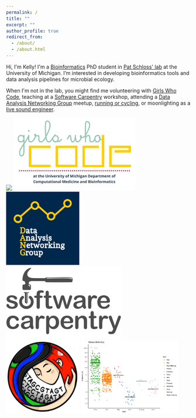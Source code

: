 ```yaml
---
permalink: /
title: ""
excerpt: ""
author_profile: true
redirect_from:
  - /about/
  - /about.html
---
```


Hi, I'm Kelly!
I'm a [Bioinformatics](https://medicine.umich.edu/dept/computational-medicine-bioinformatics) PhD student in
[Pat Schloss' lab](http://www.schlosslab.org/) at the University of Michigan.
I’m interested in developing bioinformatics tools and data analysis pipelines for microbial ecology.

When I'm not in the lab, you might find me volunteering with [Girls Who Code](http://umich.edu/~girlswc/),
teaching at a [Software Carpentry](https://umswc.github.io/) workshop,
attending a [Data Analysis Networking Group](https://um-dang.github.io) meetup,
[running or cycling](http://bit.ly/strava-kelly),
or moonlighting as a [live sound engineer](https://sovacool.dev/latex-cv/sound.pdf).


<img src="https://raw.githubusercontent.com/kelly-sovacool/meta-repo/master/figures/language_all_bytes_n7.svg?sanitize=true" height=200>
<img src="/images/logo_GWC-DCMB.png" height=200>
<img src="/images/logo_DANG.png" height=200>
<img src="/images/logo_SWC.svg" height=200>
<img src="/images/logo_mothur.png" height=200>
<img src="https://raw.githubusercontent.com/kelly-sovacool/strava/master/figures/jitter_type_dist_log2.png" height=200>
